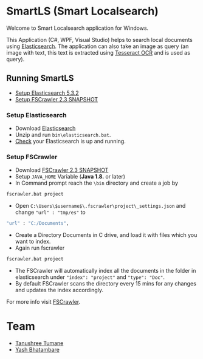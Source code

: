 # SmartLS (Smart Localsearch)

Welcome to Smart Localsearch application for Windows.

This Application (C#, WPF, Visual Studio) helps to search local documents using [Elasticsearch](https://www.elastic.co/products/elasticsearch). The application can also take an image as query (an image with text, this text is extracted using [Tesseract OCR](https://github.com/tesseract-ocr/tesseract) and is used as query).

## Running SmartLS

* [Setup Elasticsearch 5.3.2](#setup-elasticsearch)
* [Setup FSCrawler 2.3 SNAPSHOT](#setup-fscrawler)

### Setup Elasticsearch

* Download [Elasticsearch](https://www.elastic.co/downloads/elasticsearch)
* Unzip and run `bin\elasticsearch.bat`.
* [Check](http://localhost:9200/) your Elasticsearch is up and running.

### Setup FSCrawler

* Download [FSCrawler 2.3 SNAPSHOT](https://oss.sonatype.org/content/repositories/snapshots/fr/pilato/elasticsearch/crawler/fscrawler/2.3-SNAPSHOT/fscrawler-2.3-20170426.162252-28.zip)
* Setup `JAVA_HOME` Variable (**Java 1.8.** or later)
* In Command prompt reach the `\bin` directory and create a job by
```sh
fscrawler.bat project
```
* Open `C:\Users\$username$\.fscrawler\project\_settings.json` and change `"url" : "tmp/es"` to
```sh
"url" : "C:/Documents",
```
* Create a Directory Documents in C drive, and load it with files which you want to index.
* Again run fscrawler
```sh
fscrawler.bat project
```
* The FSCrawler will automatically index all the documents in the folder in elasticsearch under `"index": "project"` and `"type": "Doc"`.
* By default FSCrawler scans the directory every 15 mins for any changes and updates the index accordingly.

For more info visit [FSCrawler](https://github.com/dadoonet/fscrawler).


# Team
* [Tanushree Tumane](https://github.com/tanushree27)
* [Yash Bhatambare](https://github.com/yashb5)
